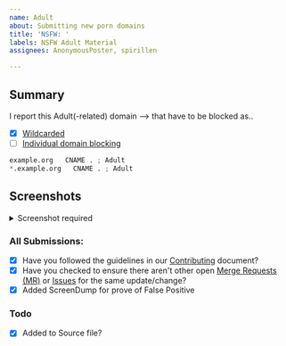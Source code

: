 ```yaml
---
name: Adult
about: Submitting new porn domains
title: 'NSFW: '
labels: NSFW Adult Material
assignees: AnonymousPoster, spirillen

---
```


## Summary

<!-- Keep any domains in back ticks `(`)`

Screenshot is required within the <details> pane. Leave a blank line before 
and after the image link -->

I report this Adult(-related) domain --> that have to 
be blocked as..

- [X] [Wildcarded](source/porno-sites/wildcard.list)
- [ ] [Individual domain blocking](source/porno-sites/domains.list)

```python
example.org   CNAME . ; Adult
*.example.org   CNAME . ; Adult
```

## Screenshots

<details><Summary>Screenshot required</summary>



</details>

### All Submissions:
- [x] Have you followed the guidelines in our [Contributing](CONTRIBUTING.md) document?
- [x] Have you checked to ensure there aren't other open
	[Merge Requests (MR)](../merge_requests) or [Issues](../issues) for
	the same update/change?
- [x] Added ScreenDump for prove of False Positive

### Todo
- [x] Added to Source file?
